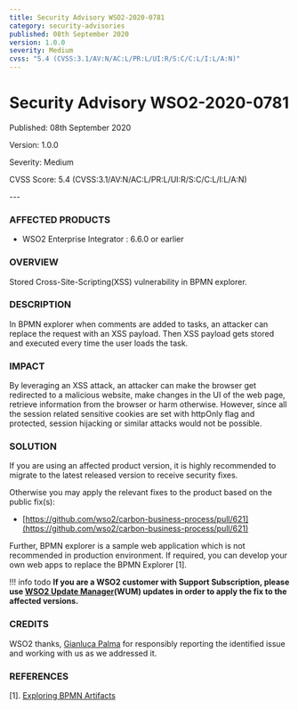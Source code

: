```yaml
---
title: Security Advisory WSO2-2020-0781
category: security-advisories
published: 08th September 2020
version: 1.0.0
severity: Medium
cvss: "5.4 (CVSS:3.1/AV:N/AC:L/PR:L/UI:R/S:C/C:L/I:L/A:N)"
---
```


# Security Advisory WSO2-2020-0781

<p class="doc-info">Published: 08th September 2020</p>
<p class="doc-info">Version: 1.0.0</p>
<p class="doc-info">Severity: Medium</p>
<p class="doc-info">CVSS Score: 5.4 (CVSS:3.1/AV:N/AC:L/PR:L/UI:R/S:C/C:L/I:L/A:N)</p>
---

### AFFECTED PRODUCTS
* WSO2 Enterprise Integrator : 6.6.0 or earlier


### OVERVIEW
Stored Cross-Site-Scripting(XSS) vulnerability in BPMN explorer.


### DESCRIPTION
In BPMN explorer when comments are added to tasks, an attacker can replace the request with an XSS payload. Then XSS payload gets stored and executed every time the user loads the task.


### IMPACT
By leveraging an XSS attack, an attacker can make the browser get redirected to a malicious website, make changes in the UI of the web page, retrieve information from the browser or harm otherwise. However, since all the session related sensitive cookies are set with httpOnly flag and protected, session hijacking or similar attacks would not be possible.


### SOLUTION
If you are using an affected product version, it is highly recommended to migrate to the latest released version to receive security fixes.

Otherwise you may apply the relevant fixes to the product based on the public fix(s):

* [https://github.com/wso2/carbon-business-process/pull/621](https://github.com/wso2/carbon-business-process/pull/621)

Further, BPMN explorer is a sample web application which is not recommended in production environment. If required, you can develop your own web apps to replace the BPMN Explorer [1].

!!! info todo
    **If you are a WSO2 customer with Support Subscription, please use [WSO2 Update Manager](https://wso2.com/updates/wum)(WUM) updates in order to apply the fix to the affected versions.**


### CREDITS
WSO2 thanks, [Gianluca Palma](https://www.linkedin.com/in/piuppi) for responsibly reporting the identified issue and working with us as we addressed it.


### REFERENCES
[1]. [Exploring BPMN Artifacts](https://docs.wso2.com/display/EI660/Exploring+BPMN+Artifacts)